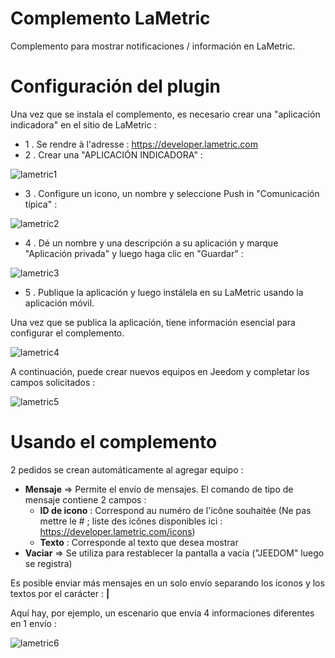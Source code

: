 # Complemento LaMetric

Complemento para mostrar notificaciones / información en LaMetric.

# Configuración del plugin 

Una vez que se instala el complemento, es necesario crear una "aplicación indicadora" en el sitio de LaMetric :

-   1 \. Se rendre à l'adresse : <https://developer.lametric.com>
-   2 \. Crear una "APLICACIÓN INDICADORA" :

![lametric1](./images/lametric1.png)

-   3 \. Configure un icono, un nombre y seleccione Push in "Comunicación típica" :

![lametric2](./images/lametric2.png)

-   4 \. Dé un nombre y una descripción a su aplicación y marque "Aplicación privada" y luego haga clic en "Guardar" :

![lametric3](./images/lametric3.png)

-   5 \. Publique la aplicación y luego instálela en su LaMetric usando la aplicación móvil.

Una vez que se publica la aplicación, tiene información esencial para configurar el complemento.

![lametric4](./images/lametric4.png)

A continuación, puede crear nuevos equipos en Jeedom y completar los campos solicitados :

![lametric5](./images/lametric5.png)

# Usando el complemento 

2 pedidos se crean automáticamente al agregar equipo :

-   **Mensaje** ⇒ Permite el envío de mensajes. El comando de tipo de mensaje contiene 2 campos : 
    - **ID de icono** : Correspond au numéro de l'icône souhaitée (Ne pas mettre le \# ; liste des icônes disponibles ici : <https://developer.lametric.com/icons>)
    - **Texto** : Corresponde al texto que desea mostrar
-   **Vaciar** ⇒ Se utiliza para restablecer la pantalla a vacía ("JEEDOM" luego se registra)

Es posible enviar más mensajes en un solo envío separando los iconos y los textos por el carácter : **|**

Aquí hay, por ejemplo, un escenario que envía 4 informaciones diferentes en 1 envío :

![lametric6](./images/lametric6.png)
